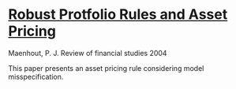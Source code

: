 # [Robust Protfolio Rules and Asset Pricing](https://academic.oup.com/rfs/article-abstract/17/4/951/1570792)
Maenhout, P. J.  Review of financial studies 2004

This paper presents an asset pricing rule considering model misspecification.
